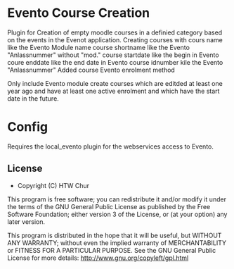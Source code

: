 # Evento Course Creation
Plugin for Creation of empty moodle courses in a definied category based on the events in the
Evenot application. 
Creating courses with
    cours name like the Evento Module name
    course shortname like the Evento "Anlassnummer" without "mod."
    course startdate like the begin in Evento
    coure enddate like the end date in Evento
    course idnumber kile the Evento "Anlassnummer"
    Added course Evento enrolment method

Only include Evento module create courses which are editded at least one year ago 
and have at least one active enrolment and which have the start date in the future.

# Config
Requires the local_evento plugin for the webservices access to Evento.

## License
* Copyright (C) HTW Chur

This program is free software; you can redistribute it and/or modify
it under the terms of the GNU General Public License as published by
the Free Software Foundation; either version 3 of the License, or
(at your option) any later version.

This program is distributed in the hope that it will be useful,
but WITHOUT ANY WARRANTY; without even the implied warranty of
MERCHANTABILITY or FITNESS FOR A PARTICULAR PURPOSE.  See the
GNU General Public License for more details:
http://www.gnu.org/copyleft/gpl.html
